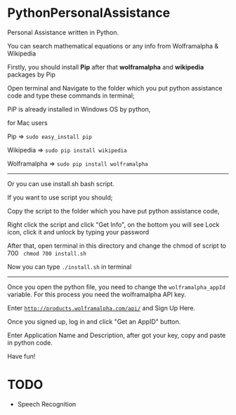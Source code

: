 # PythonPersonalAssistance

Personal Assistance written in Python.

You can search mathematical equations or any info from Wolframalpha & Wikipedia

Firstly, you should install <b>Pip</b> after that <b>wolframalpha</b> and <b>wikipedia</b> packages by Pip

Open terminal and Navigate to the folder which you put python assistance code and type these commands in terminal;

PiP is already installed in Windows OS by python,

for Mac users

Pip => <code>sudo easy_install pip</code>

Wikipedia => <code>sudo pip install wikipedia</code>

Wolframalpha => <code>sudo pip install wolframalpha</code>

<hr>

Or you can use install.sh bash script.

If you want to use script you should;

Copy the script to the folder which you have put python assistance code,

Right click the script and click "Get Info", on the bottom you will see Lock icon, click it and unlock by typing your password

After that, open terminal in this directory and change the chmod of script to 700 <code> chmod 700 install.sh </code>

Now you can type <code>./install.sh</code> in terminal

<hr>

Once you open the python file, you need to change the <code>wolframalpha_appId</code> variable. For this process you need the wolframalpha API key.

Enter <code>http://products.wolframalpha.com/api/</code> and Sign Up Here.

Once you signed up, log in and click "Get an AppID" button.

Enter Application Name and Description, after got your key, copy and paste in python code.

Have fun!

# TODO
<ul>
<li>Speech Recognition</li>
</ul>
